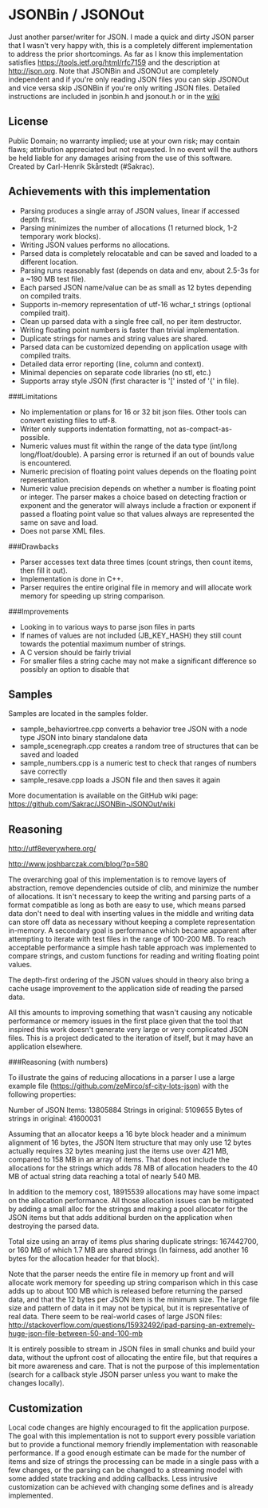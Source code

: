 ﻿JSONBin / JSONOut
=================

Just another parser/writer for JSON. I made a quick and dirty JSON parser that I wasn't very happy with, this is a completely different implementation to address the prior shortcomings. As far as I know this implementation satisfies https://tools.ietf.org/html/rfc7159 and the description at http://json.org. Note that JSONBin and JSONOut are completely independent and if you're only reading JSON files you can skip JSONOut and vice versa skip JSONBin if you're only writing JSON files. Detailed instructions are included in jsonbin.h and jsonout.h or in the [wiki](https://github.com/Sakrac/JSONBin-JSONOut/wiki)

License
-------

Public Domain; no warranty implied; use at your own risk; may contain flaws; attribution appreciated but not requested.
In no event will the authors be held liable for any damages arising from the use of this software.
Created by Carl-Henrik Skårstedt (#Sakrac).

Achievements with this implementation
-------------------------------------

- Parsing produces a single array of JSON values, linear if accessed depth first.
- Parsing minimizes the number of allocations (1 returned block, 1-2 temporary work blocks).
- Writing JSON values performs no allocations.
- Parsed data is completely relocatable and can be saved and loaded to a different location.
- Parsing runs reasonably fast (depends on data and env, about 2.5-3s for a ~190 MB test file).
- Each parsed JSON name/value can be as small as 12 bytes depending on compiled traits.
- Supports in-memory representation of utf-16 wchar_t strings (optional compiled trait).
- Clean up parsed data with a single free call, no per item destructor.
- Writing floating point numbers is faster than trivial implementation.
- Duplicate strings for names and string values are shared.
- Parsed data can be customized depending on application usage with compiled traits.
- Detailed data error reporting (line, column and context).
- Minimal depencies on separate code libraries (no stl, etc.)
- Supports array style JSON (first character is '[' insted of '{' in file).

###Limitations

- No implementation or plans for 16 or 32 bit json files. Other tools can convert existing files to utf-8.
- Writer only supports indentation formatting, not as-compact-as-possible.
- Numeric values must fit within the range of the data type (int/long long/float/double). A parsing error is returned if an out of bounds value is encountered.
- Numeric precision of floating point values depends on the floating point representation.
- Numeric value precision depends on whether a number is floating point or integer. The parser makes a choice based on detecting fraction or exponent and the generator will always include a fraction or exponent if passed a floating point value so that values always are represented the same on save and load.
- Does not parse XML files.

###Drawbacks

- Parser accesses text data three times (count strings, then count items, then fill it out).
- Implementation is done in C++.
- Parser requires the entire original file in memory and will allocate work memory for speeding up string comparison.

###Improvements

- Looking in to various ways to parse json files in parts
- If names of values are not included (JB_KEY_HASH) they still count towards the potential maximum number of strings.
- A C version should be fairly trivial
- For smaller files a string cache may not make a significant difference so possibly an option to disable that

Samples
-------
Samples are located in the samples folder.

- sample_behaviortree.cpp converts a behavior tree JSON with a node type JSON into binary standalone data
- sample_scenegraph.cpp creates a random tree of structures that can be saved and loaded
- sample_numbers.cpp is a numeric test to check that ranges of numbers save correctly
- sample_resave.cpp loads a JSON file and then saves it again

More documentation is available on the GitHub wiki page: https://github.com/Sakrac/JSONBin-JSONOut/wiki

Reasoning
---------

http://utf8everywhere.org/

http://www.joshbarczak.com/blog/?p=580

The overarching goal of this implementation is to remove layers of abstraction, remove dependencies outside of clib, and minimize the number of allocations. It isn't necessary to keep the writing and parsing parts of a format compatible as long as both are easy to use, which means parsed data don't need to deal with inserting values in the middle and writing data can store off data as necessary without keeping a complete representation in-memory. A secondary goal is performance which became apparent after attempting to iterate with test files in the range of 100-200 MB. To reach acceptable performance a simple hash table approach was implemented to compare strings, and custom functions for reading and writing floating point values.

The depth-first ordering of the JSON values should in theory also bring a cache usage improvement to the application side of reading the parsed data.

All this amounts to improving something that wasn't causing any noticable performance or memory issues in the first place given that the tool that inspired this work doesn't generate very large or very complicated JSON files. This is a project dedicated to the iteration of itself, but it may have an application elsewhere.

###Reasoning (with numbers)

To illustrate the gains of reducing allocations in a parser I use a large example file (https://github.com/zeMirco/sf-city-lots-json) with the following properties:

Number of JSON Items: 13805884
Strings in original: 5109655
Bytes of strings in original: 41600031

Assuming that an allocator keeps a 16 byte block header and a minimum alignment of 16 bytes, the JSON Item structure that may only use 12 bytes actually requires 32 bytes meaning just the items use over 421 MB, compared to 158 MB in an array of items.
That does not include the allocations for the strings which adds 78 MB of allocation headers to the 40 MB of actual string data reaching a total of nearly 540 MB.

In addition to the memory cost, 18915539 allocations may have some impact on the allocation performance. All those allocation issues can be mitigated by adding a small alloc for the strings and making a pool allocator for the JSON items but that adds additional burden on the application when destroying the parsed data.

Total size using an array of items plus sharing duplicate strings: 167442700, or 160 MB of which 1.7 MB are shared strings (In fairness, add another 16 bytes for the allocation header for that block).

Note that the parser needs the entire file in memory up front and will allocate work memory for speeding up string comparison which in this case adds up to about 100 MB which is released before returning the parsed data, and that the 12 bytes per JSON item is the minimum size. The large file size and pattern of data in it may not be typical, but it is representative of real data. There seem to be real-world cases of large JSON files: http://stackoverflow.com/questions/15932492/ipad-parsing-an-extremely-huge-json-file-between-50-and-100-mb

It is entirely possible to stream in JSON files in small chunks and build your data, without the upfront cost of allocating the entire file, but that requires a bit more awareness and care. That is not the purpose of this implementation (search for a callback style JSON parser unless you want to make the changes locally).

Customization
-------------

Local code changes are highly encouraged to fit the application purpose. The goal with this implementation is not to support every possible variation but to provide a functional memory friendly implementation with reasonable performance. If a good enough estimate can be made for the number of items and size of strings the processing can be made in a single pass with a few changes, or the parsing can be changed to a streaming model with some added state tracking and adding callbacks. Less intrusive customization can be achieved with changing some defines and is already implemented.
